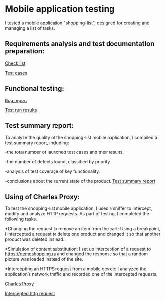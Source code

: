 # Mobile application testing
I tested a mobile application "shopping-list", designed for creating and managing a list of tasks.

## Requirements analysis and test documentation preparation:

[Check list](https://docs.google.com/spreadsheets/d/1ZDBFI9ZM9S9ehtDhM_fdagTEnRy36m8_UTYZ_KH_eWE/edit?usp=sharing)

[Test cases](https://github.com/KseniiaPetrova923/mobile/blob/main/test_cases.pdf)

## Functional testing:

[Bug report](https://github.com/KseniiaPetrova923/mobile/blob/main/Issues.xlsx)

[Test run results](https://github.com/KseniiaPetrova923/mobile/blob/main/test_run.pdf)

## Test summary report:
To analyze the quality of the shopping-list mobile application, I compiled a test summary report, including:

-the total number of launched test cases and their results.

-the number of defects found, classified by priority.

-analysis of test coverage of key functionality.

-conclusions about the current state of the product.
[Test summary report ](https://github.com/KseniiaPetrova923/mobile/blob/main/Test%20Summary%20Report.pdf)

## Using of Charles Proxy:
To test the shopping-list mobile application, I used a sniffer to intercept, modify and analyze HTTP requests. As part of testing, I completed the following tasks.

*Changing the request to remove an item from the cart:
Using a breakpoint, I intercepted a request to delete one product and changed it so that another product was deleted instead.

*Simulation of content substitution:
I set up interception of a request to https://demoshopping.ru and changed the response so that a random picture was loaded instead of the site.

*Intercepting an HTTPS request from a mobile device:
I analyzed the application’s network traffic and recorded one of the intercepted requests.

[Charles Proxy](https://github.com/KseniiaPetrova923/mobile/blob/main/Charles%20proxy.mov)

[Intercepted http request](https://github.com/KseniiaPetrova923/mobile/blob/main/http%20request.png)

